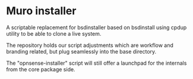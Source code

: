Muro installer
==================

A scriptable replacement for bsdinstaller based on bsdinstall using
cpdup utility to be able to clone a live system.

The repository holds our script adjustments which are workflow and
branding related, but plug seamlessly into the base directory.

The "opnsense-installer" script will still offer a launchpad for
the internals from the core package side.
